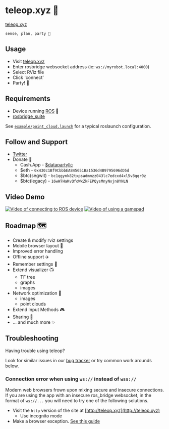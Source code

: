 # teleop.xyz 🤖

[teleop.xyz](https://teleop.xyz)

`sense, plan, party 🤘` 


## Usage

 * Visit [teleop.xyz](https://teleop.xyz)
 * Enter rosbridge websocket address (ie: `ws://myrobot.local:4000`)
 * Select RViz file
 * Click 'connect'
 * Party! 🎉

## Requirements 

 * Device running [ROS](https://www.ros.org/) 🤖
 * [rosbridge_suite](http://wiki.ros.org/rosbridge_suite)

See [`example/point_cloud.launch`](example/point_cloud.launch) for a typical roslaunch configuration.

## Follow and Support

 * [Twitter](https://twitter.com/datapartyjs)
 * Donate 🤲
   * Cash.App - [$datapartyllc](https://cash.app/DatapartyLLC)
   * $eth - `0x430c1Bf9CbbbEA845651Ba1536d4B9795696dD5d`
   * $btc(segwit) - `bc1qgynk82txpsadmmzz043lc7edcxd4xl5v8qqr0z`
   * $btc(legacy) - `16wW7HaKvQfoWxZkFEPQysMnyNxjn8YNLN`

## Video Demo

[![Video of connecting to ROS device](http://img.youtube.com/vi/F6qQgA2zwfc/0.jpg)](http://www.youtube.com/watch?v=F6qQgA2zwfc)
[![Video of using a gamepad](http://img.youtube.com/vi/Qp8GtCJoLKM/0.jpg)](http://www.youtube.com/watch?v=Qp8GtCJoLKM)

## Roadmap 🗺️

 * Create & modify rviz settings
 * Mobile browser layout 📱
 * Improved error handling
 * Offline support ✈️
 * Remember settings 💾
 * Extend visualizer 📺
   * TF tree
   * graphs
   * images
 * Network optimization 📡
   * images
   * point clouds
 * Extend Input Methods 🎮
 * Sharing 📨
 * ... and much more ✨ 


## Troubleshooting

Having trouble using teleop?

Look for similar issues in our [bug tracker](https://github.com/datapartyjs/teleop-xyz/issues) or try common work arounds below.

### Connection error when using `ws://` instead of `wss://`

Modern web browsers frown upon mixing secure and insecure connections. If you are using the app with an insecure ros_bridge websocket, in the format of `ws://...` you will need to try one of the following solutions.


 * Visit the `http` version of the site at [http://teleop.xyz](http://teleop.xyz)
   * Use incognito mode
 * Make a browser exception. [See this guide](https://www.damirscorner.com/blog/posts/20210528-AllowingInsecureWebsocketConnections.html)
